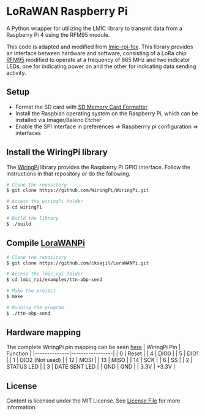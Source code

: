 # LoRaWAN Raspberry Pi
 A Python wrapper for utilizing the LMIC library to transmit data from a Raspberry Pi 4 using the RFM95 module.

This code is adapted and modified from [lmic-rpi-fox](https://github.com/fox-iot/lmic-rpi-fox). This library provides an interface between hardware and software, consisting of a LoRa chip [RFM95](http://www.hoperf.com/upload/rf/RFM95_96_97_98W.pdf) modified to operate at a frequency of 865 MHz and two indicator LEDs, one for indicating power on and the other for indicating data sending activity. 


## Setup 

- Format the SD card with [SD Memory Card Formatter](https://www.sdcard.org/downloads/formatter_4/) 
- Install the Raspbian operating system on the Raspberry Pi, which can be installed via Imager/Baleno Etcher
- Enable the SPI interface in preferences => Raspberrry pi configuration => interfaces 

## Install the WiringPi library 

The [WiringPi](https://github.com/WiringPi/WiringPi) library provides the Raspberry Pi GPIO interface. Follow the instructions in that repository or do the following.

```bash
# Clone the repository 
$ git clone https://github.com/WiringPi/WiringPi.git 

# Access the wiringPi folder 
$ cd wiringPi 

# Build the library
$ ./build 
```
## Compile [LoraWANPi](https://github.com/lucasmaziero/lmic-rpi-fox.git) 

```bash
# Clone the repository 
$ git clone https://github.com/cksajil/LoraWANPi.git 

# Access the lmic_rpi folder 
$ cd lmic_rpi/examples/ttn-abp-send 

# Make the project 
$ make 

# Running the program 
$ ./ttn-abp-send 
```

## Hardware mapping 

The complete WiringPi pin mapping can be seen [here](https://raw.githubusercontent.com/cksajil/LoraWANPi/main/lmic_rpi/raspberry_pi_wiring_gpio_pins.png) 
| WiringPi Pin | Function        |
|--------------|-----------------|
| 0            | Reset           |
| 4            | DIO0            |
| 5            | DIO1            |
| 1            | DIO2 (Not used) |
| 12           | MOSI            |
| 13           | MISO            |
| 14           | SCK             |
| 6            | SS              |
| 2            | STATUS LED      |
| 3            | DATE SENT LED   |
| GND          | GND             |
| 3.3V         | +3.3V           |


## License

Content is licensed under the MIT License. See [License File](LICENSE) for more information.